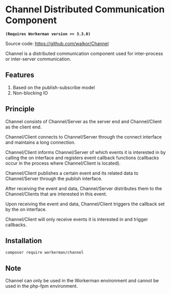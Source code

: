 # Channel Distributed Communication Component
**``` (Requires Workerman version >= 3.3.0) ```**

Source code: https://github.com/walkor/Channel

Channel is a distributed communication component used for inter-process or inter-server communication.

## Features
1. Based on the publish-subscribe model
2. Non-blocking IO

## Principle
Channel consists of Channel/Server as the server end and Channel/Client as the client end.

Channel/Client connects to Channel/Server through the connect interface and maintains a long connection.

Channel/Client informs Channel/Server of which events it is interested in by calling the on interface and registers event callback functions (callbacks occur in the process where Channel/Client is located).

Channel/Client publishes a certain event and its related data to Channel/Server through the publish interface.

After receiving the event and data, Channel/Server distributes them to the Channel/Clients that are interested in this event.

Upon receiving the event and data, Channel/Client triggers the callback set by the on interface.

Channel/Client will only receive events it is interested in and trigger callbacks.

## Installation
`composer require workerman/channel`

## Note
Channel can only be used in the Workerman environment and cannot be used in the php-fpm environment.
